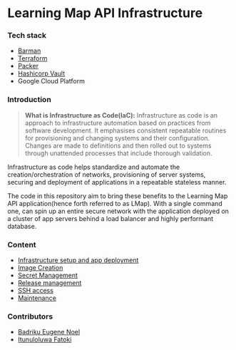 # Learning Map API Infrastructure


### Tech stack
- [Barman](http://www.pgbarman.org/)
- [Terraform](https://www.terraform.io)
- [Packer](https://www.packer.io)
- [Hashicorp Vault](https://www.vaultproject.io)
- Google Cloud Platform


### Introduction

> **What is Infrastructure as Code(IaC):**
Infrastructure as code is an approach to infrastructure automation based on practices from software development. It emphasises consistent repeatable routines for provisioning and changing systems and their configuration. Changes are made to definitions and then rolled out to systems through unattended processes that include thorough validation.

Infrastructure as code helps standardize and automate the creation/orchestration of networks, provisioning of server systems, securing and deployment of  applications in a repeatable stateless manner.

The code in this repository aim to bring these benefits to the Learning Map API application(hence forth referred to as LMap). With a single command one, can spin up an entire secure network with the application deployed on a cluster of app servers behind a load balancer and highly performant database.


### Content

- [Infrastructure setup and app deployment](docs/infrastructure.md)
- [Image Creation](docs/machine_image.md)
- [Secret Management](docs/secret_management.md)
- [Release management](docs/release.md)
- [SSH access](docs/ssh.md)
- [Maintenance](docs/maintenance.md)

### Contributors

- [Badriku Eugene Noel](https://github.com/EugeneBad)
- [Itunuloluwa Fatoki](https://github.com/itunuworks)
